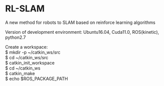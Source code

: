 # RL-SLAM
A new method for robots to SLAM based on reinforce learning algorithms

Version of development environment: Ubuntu16.04, Cuda11.0, ROS(kinetic), python2.7

Create a workspace:  
$ mkdir -p ~/catkin_ws/src  
$ cd ~/catkin_ws/src  
$ catkin_init_workspace  
$ cd ~/catkin_ws  
$ catkin_make     
$ echo $ROS_PACKAGE_PATH  
